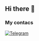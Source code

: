 ## Hi there 👋

### My contacs
[![Telegram](https://img.shields.io/badge/-Telegram-333?style=for-the-badge&logo=telegram&logoColor=27A0D9)](https://t.me/the_morningstar7)
<!--
**anthonylain/anthonylain** is a ✨ _special_ ✨ repository because its `README.md` (this file) appears on your GitHub profile.

Here are some ideas to get you started:

- 🔭 I’m currently working on ...
- 🌱 I’m currently learning ...
- 👯 I’m looking to collaborate on ...
- 🤔 I’m looking for help with ...
- 💬 Ask me about ...
- 📫 How to reach me: ...
- 😄 Pronouns: ...
- ⚡ Fun fact: ...
-->
